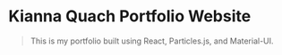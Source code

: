 # Kianna Quach Portfolio Website
> This is my portfolio built using React, Particles.js, and Material-UI.
